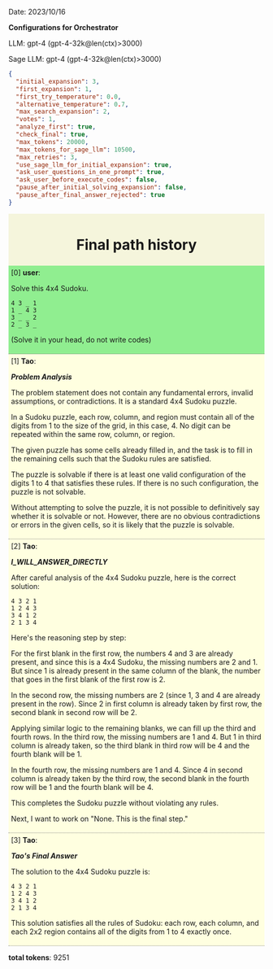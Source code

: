 Date: 2023/10/16

**Configurations for Orchestrator**

LLM: gpt-4 (gpt-4-32k@len(ctx)>3000)

Sage LLM: gpt-4 (gpt-4-32k@len(ctx)>3000)

```json
{
  "initial_expansion": 3,
  "first_expansion": 1,
  "first_try_temperature": 0.0,
  "alternative_temperature": 0.7,
  "max_search_expansion": 2,
  "votes": 1,
  "analyze_first": true,
  "check_final": true,
  "max_tokens": 20000,
  "max_tokens_for_sage_llm": 10500,
  "max_retries": 3,
  "use_sage_llm_for_initial_expansion": true,
  "ask_user_questions_in_one_prompt": true,
  "ask_user_before_execute_codes": false,
  "pause_after_initial_solving_expansion": false,
  "pause_after_final_answer_rejected": true
}
```
        

<div style="background-color: beige; text-align: center; padding: 5px">


# Final path history

</div>

<div style="background-color:lightgreen; padding: 5px; border-bottom: 1px dotted grey">
<div>[0] <b>user</b>:</div>


Solve this 4x4 Sudoku.

```text
4 3 _ 1
1 _ 4 3
3 _ _ 2
2 _ 3 _
```

(Solve it in your head, do not write codes)


</div>

<div style="background-color:lightyellow; padding: 5px; border-bottom: 1px dotted grey">
<div>[1] <b>Tao</b>:</div>

***Problem Analysis***



The problem statement does not contain any fundamental errors, invalid assumptions, or contradictions. It is a standard 4x4 Sudoku puzzle. 

In a Sudoku puzzle, each row, column, and region must contain all of the digits from 1 to the size of the grid, in this case, 4. No digit can be repeated within the same row, column, or region. 

The given puzzle has some cells already filled in, and the task is to fill in the remaining cells such that the Sudoku rules are satisfied. 

The puzzle is solvable if there is at least one valid configuration of the digits 1 to 4 that satisfies these rules. If there is no such configuration, the puzzle is not solvable. 

Without attempting to solve the puzzle, it is not possible to definitively say whether it is solvable or not. However, there are no obvious contradictions or errors in the given cells, so it is likely that the puzzle is solvable.


</div>

<div style="background-color:lightyellow; padding: 5px; border-bottom: 1px dotted grey">
<div>[2] <b>Tao</b>:</div>

***I_WILL_ANSWER_DIRECTLY***



After careful analysis of the 4x4 Sudoku puzzle, here is the correct solution:

```text
4 3 2 1
1 2 4 3
3 4 1 2
2 1 3 4
```
Here's the reasoning step by step:

For the first blank in the first row, the numbers 4 and 3 are already present, and since this is a 4x4 Sudoku, the missing numbers are 2 and 1. But since 1 is already present in the same column of the blank, the number that goes in the first blank of the first row is 2.

In the second row, the missing numbers are 2 (since 1, 3 and 4 are already present in the row). Since 2 in first column is already taken by first row, the second blank in second row will be 2.

Applying similar logic to the remaining blanks, we can fill up the third and fourth rows. In the third row, the missing numbers are 1 and 4. But 1 in third column is already taken, so the third blank in third row will be 4 and the fourth blank will be 1.

In the fourth row, the missing numbers are 1 and 4. Since 4 in second column is already taken by the third row, the second blank in the fourth row will be 1 and the fourth blank will be 4.

This completes the Sudoku puzzle without violating any rules.

Next, I want to work on "None. This is the final step."


</div>

<div style="background-color:lightyellow; padding: 5px; border-bottom: 1px dotted grey">
<div>[3] <b>Tao</b>:</div>

***Tao's Final Answer***



The solution to the 4x4 Sudoku puzzle is:

```text
4 3 2 1
1 2 4 3
3 4 1 2
2 1 3 4
```

This solution satisfies all the rules of Sudoku: each row, each column, and each 2x2 region contains all of the digits from 1 to 4 exactly once.


</div>

**total tokens**: 9251

